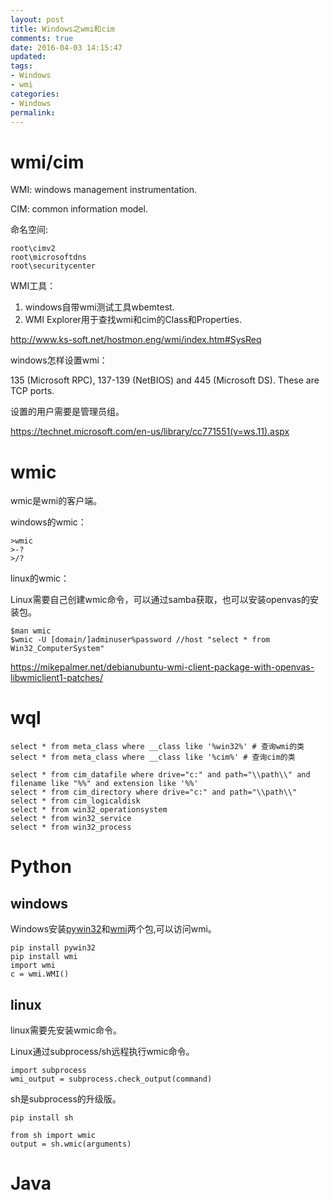 ```yaml
---
layout: post
title: Windows之wmi和cim
comments: true
date: 2016-04-03 14:15:47
updated:
tags:
- Windows
- wmi
categories:
- Windows
permalink:
---
```


# wmi/cim

WMI: windows management instrumentation.

CIM: common information model.

命名空间:

    root\cimv2
    root\microsoftdns
    root\securitycenter

WMI工具：
1. windows自带wmi测试工具wbemtest.
2. WMI Explorer用于查找wmi和cim的Class和Properties.

<http://www.ks-soft.net/hostmon.eng/wmi/index.htm#SysReq>

windows怎样设置wmi：

135 (Microsoft RPC), 137-139 (NetBIOS) and 445 (Microsoft DS). These are TCP ports.

设置的用户需要是管理员组。

<https://technet.microsoft.com/en-us/library/cc771551(v=ws.11).aspx>

# wmic

wmic是wmi的客户端。

windows的wmic：

    >wmic
    >-?
    >/?

linux的wmic：

Linux需要自己创建wmic命令，可以通过samba获取，也可以安装openvas的安装包。

    $man wmic
    $wmic -U [domain/]adminuser%password //host "select * from Win32_ComputerSystem"

<https://mikepalmer.net/debianubuntu-wmi-client-package-with-openvas-libwmiclient1-patches/>

# wql

    select * from meta_class where __class like '%win32%' # 查询wmi的类
    select * from meta_class where __class like '%cim%' # 查询cim的类

    select * from cim_datafile where drive="c:" and path="\\path\\" and filename like "%%" and extension like '%%'
    select * from cim_directory where drive="c:" and path="\\path\\"
    select * from cim_logicaldisk
    select * from win32_operationsystem
    select * from win32_service
    select * from win32_process

# Python

## windows

Windows安装[pywin32](https://sourceforge.net/projects/pywin32/?source=navbar)和[wmi](http://timgolden.me.uk/python/wmi/index.html)两个包,可以访问wmi。

    pip install pywin32
    pip install wmi
    import wmi
    c = wmi.WMI()

## linux

linux需要先安装wmic命令。

Linux通过subprocess/sh远程执行wmic命令。

    import subprocess
    wmi_output = subprocess.check_output(command)

sh是subprocess的升级版。

    pip install sh

    from sh import wmic
    output = sh.wmic(arguments)

# Java
